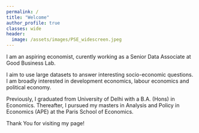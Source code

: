 ```yaml
---
permalink: /
title: "Welcome"
author_profile: true
classes: wide
header:
  image: /assets/images/PSE_widescreen.jpeg
---
```


I am an aspiring economist, curently working as a Senior Data Associate at Good Business Lab. 

I aim to use large datasets to answer interesting socio-economic questions. I am broadly interested in development economics, labour economics and political economy. 

Previously, I graduated from University of Delhi with a B.A. (Hons) in Economics. Thereafter, I pursued my masters in Analysis and Policy in Economics (APE) at the Paris School of Economics.

Thank You for visiting my page!

